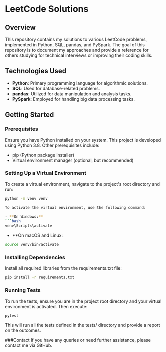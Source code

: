 # LeetCode Solutions

## Overview
This repository contains my solutions to various LeetCode problems, implemented in Python, SQL, pandas, and PySpark. The goal of this repository is to document my approaches and provide a reference for others studying for technical interviews or improving their coding skills.

## Technologies Used
- **Python**: Primary programming language for algorithmic solutions.
- **SQL**: Used for database-related problems.
- **pandas**: Utilized for data manipulation and analysis tasks.
- **PySpark**: Employed for handling big data processing tasks.

## Getting Started

### Prerequisites
Ensure you have Python installed on your system. This project is developed using Python 3.8. Other prerequisites include:
- pip (Python package installer)
- Virtual environment manager (optional, but recommended)

### Setting Up a Virtual Environment

To create a virtual environment, navigate to the project's root directory and run:
```bash
python -m venv venv

To activate the virtual environment, use the following command:

- **On Windows:**
```bash
venv\Scripts\activate
```
- **On macOS and Linux:

```bash
source venv/bin/activate
```
### Installing Dependencies
Install all required libraries from the requirements.txt file:
```bash
pip install -r requirements.txt
```
### Running Tests
To run the tests, ensure you are in the project root directory and your virtual environment is activated. Then execute:
```bash
pytest
```
This will run all the tests defined in the tests/ directory and provide a report on the outcomes.

###Contact
If you have any queries or need further assistance, please contact me via GitHub.


